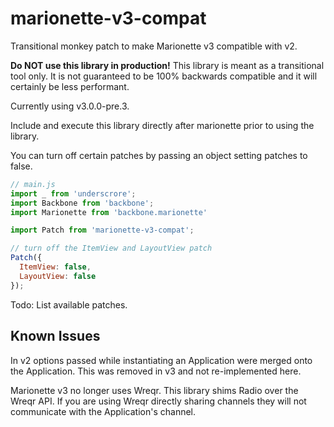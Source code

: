 # marionette-v3-compat
Transitional monkey patch to make Marionette v3 compatible with v2.

**Do NOT use this library in production!** This library is meant as a transitional tool only.
It is not guaranteed to be 100% backwards compatible and it will certainly be less performant.

Currently using v3.0.0-pre.3.

Include and execute this library directly after marionette prior to using the library.

You can turn off certain patches by passing an object setting patches to false.

```js
// main.js
import _ from 'underscrore';
import Backbone from 'backbone';
import Marionette from 'backbone.marionette'

import Patch from 'marionette-v3-compat';

// turn off the ItemView and LayoutView patch
Patch({
  ItemView: false,
  LayoutView: false
});
```

Todo: List available patches.



## Known Issues
In v2 options passed while instantiating an Application were merged onto the Application. This was removed in v3 and not re-implemented here.

Marionette v3 no longer uses Wreqr.  This library shims Radio over the Wreqr API.  If you are using Wreqr directly sharing channels they will not communicate with the Application's channel.
